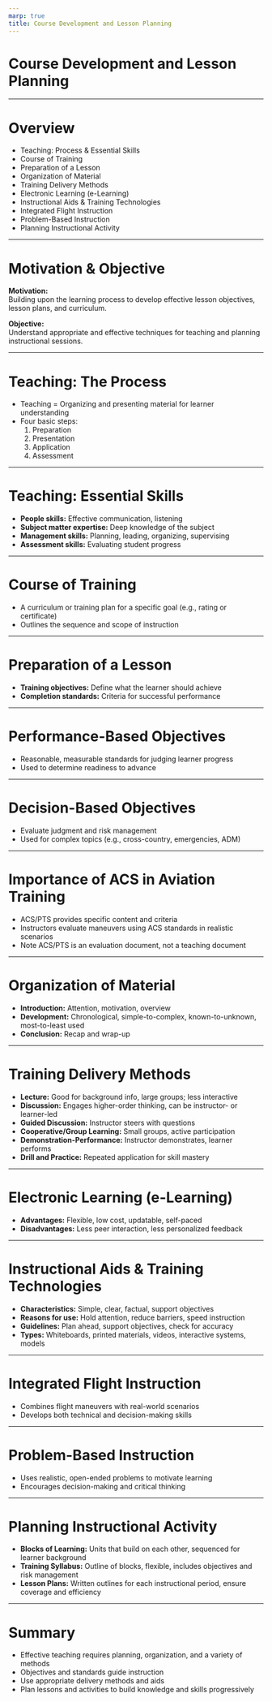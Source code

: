 ```yaml
---
marp: true
title: Course Development and Lesson Planning
---
```


<!-- _class: lead -->

# Course Development and Lesson Planning

---

# Overview

- Teaching: Process & Essential Skills
- Course of Training
- Preparation of a Lesson
- Organization of Material
- Training Delivery Methods
- Electronic Learning (e-Learning)
- Instructional Aids & Training Technologies
- Integrated Flight Instruction
- Problem-Based Instruction
- Planning Instructional Activity

---

# Motivation & Objective

**Motivation:**  
Building upon the learning process to develop effective lesson objectives, lesson plans, and curriculum.

**Objective:**  
Understand appropriate and effective techniques for teaching and planning instructional sessions.

---

# Teaching: The Process

- Teaching = Organizing and presenting material for learner understanding
- Four basic steps:
  1. Preparation
  2. Presentation
  3. Application
  4. Assessment

---

# Teaching: Essential Skills

- **People skills:** Effective communication, listening
- **Subject matter expertise:** Deep knowledge of the subject
- **Management skills:** Planning, leading, organizing, supervising
- **Assessment skills:** Evaluating student progress

---

# Course of Training

- A curriculum or training plan for a specific goal (e.g., rating or certificate)
- Outlines the sequence and scope of instruction

---

# Preparation of a Lesson

- **Training objectives:** Define what the learner should achieve
- **Completion standards:** Criteria for successful performance

---

# Performance-Based Objectives

- Reasonable, measurable standards for judging learner progress
- Used to determine readiness to advance

---

# Decision-Based Objectives

- Evaluate judgment and risk management
- Used for complex topics (e.g., cross-country, emergencies, ADM)

---

# Importance of ACS in Aviation Training

- ACS/PTS provides specific content and criteria
- Instructors evaluate maneuvers using ACS standards in realistic scenarios
- Note ACS/PTS is an evaluation document, not a teaching document

---

# Organization of Material

- **Introduction:** Attention, motivation, overview
- **Development:** Chronological, simple-to-complex, known-to-unknown, most-to-least used
- **Conclusion:** Recap and wrap-up

---

# Training Delivery Methods

- **Lecture:** Good for background info, large groups; less interactive
- **Discussion:** Engages higher-order thinking, can be instructor- or learner-led
- **Guided Discussion:** Instructor steers with questions
- **Cooperative/Group Learning:** Small groups, active participation
- **Demonstration-Performance:** Instructor demonstrates, learner performs
- **Drill and Practice:** Repeated application for skill mastery

---

# Electronic Learning (e-Learning)

- **Advantages:** Flexible, low cost, updatable, self-paced
- **Disadvantages:** Less peer interaction, less personalized feedback

---

# Instructional Aids & Training Technologies

- **Characteristics:** Simple, clear, factual, support objectives
- **Reasons for use:** Hold attention, reduce barriers, speed instruction
- **Guidelines:** Plan ahead, support objectives, check for accuracy
- **Types:** Whiteboards, printed materials, videos, interactive systems, models

---

# Integrated Flight Instruction

- Combines flight maneuvers with real-world scenarios
- Develops both technical and decision-making skills

---

# Problem-Based Instruction

- Uses realistic, open-ended problems to motivate learning
- Encourages decision-making and critical thinking

---

# Planning Instructional Activity

- **Blocks of Learning:** Units that build on each other, sequenced for learner background
- **Training Syllabus:** Outline of blocks, flexible, includes objectives and risk management
- **Lesson Plans:** Written outlines for each instructional period, ensure coverage and efficiency

---

# Summary

- Effective teaching requires planning, organization, and a variety of methods
- Objectives and standards guide instruction
- Use appropriate delivery methods and aids
- Plan lessons and activities to build knowledge and skills progressively
